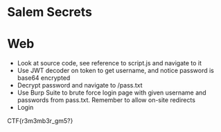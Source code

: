 # Salem Secrets
# Web

- Look at source code, see reference to script.js and navigate to it
- Use JWT decoder on token to get username, and notice password is base64 encrypted
- Decrypt password and navigate to /pass.txt
- Use Burp Suite to brute force login page with given username and passwords from pass.txt. Remember to allow on-site redirects
- Login 

CTF{r3m3mb3r_gm5?}
